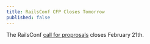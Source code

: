 ```yaml
---
title: RailsConf CFP Closes Tomorrow
published: false
---
```


The RailsConf [call for proprosals][cfp] closes February 21th.

[cfp]: LINK
